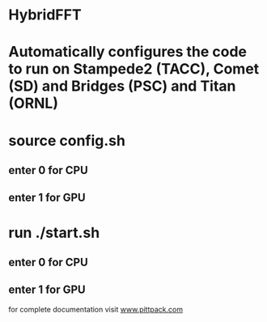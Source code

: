 # HybridFFT

# Automatically configures the code to run on Stampede2 (TACC), Comet (SD) and Bridges (PSC) and Titan (ORNL) 

# source config.sh 
## enter 0 for CPU 
## enter 1 for GPU

# run ./start.sh
## enter 0 for CPU 
## enter 1 for GPU

for complete documentation visit www.pittpack.com

